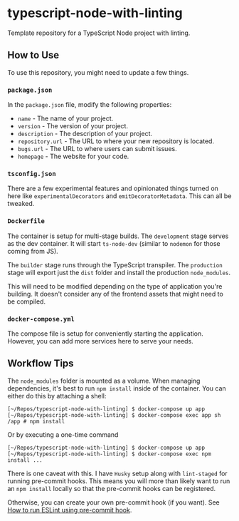 # typescript-node-with-linting

Template repository for a TypeScript Node project with linting.

## How to Use

To use this repository, you might need to update a few things.

### `package.json`

In the `package.json` file, modify the following properties:

-   `name` - The name of your project.
-   `version` - The version of your project.
-   `description` - The description of your project.
-   `repository.url` - The URL to where your new repository is located.
-   `bugs.url` - The URL to where users can submit issues.
-   `homepage` - The website for your code.

### `tsconfig.json`

There are a few experimental features and opinionated things turned on here like `experimentalDecorators` and `emitDecoratorMetadata`. This can all be tweaked.

### `Dockerfile`

The container is setup for multi-stage builds. The `development` stage serves as the dev container. It will start `ts-node-dev` (similar to `nodemon` for those coming from JS).

The `builder` stage runs through the TypeScript transpiler. The `production` stage will export just the `dist` folder and install the production `node_modules`.

This will need to be modified depending on the type of application you're building. It doesn't consider any of the frontend assets that might need to be compiled.

### `docker-compose.yml`

The compose file is setup for conveniently starting the application. However, you can add more services here to serve your needs.

## Workflow Tips

The `node_modules` folder is mounted as a volume. When managing dependencies, it's best to run `npm install` inside of the container. You can either do this by attaching a shell:

```
[~/Repos/typescript-node-with-linting] $ docker-compose up app
[~/Repos/typescript-node-with-linting] $ docker-compose exec app sh
/app # npm install
```

Or by executing a one-time command

```
[~/Repos/typescript-node-with-linting] $ docker-compose up app
[~/Repos/typescript-node-with-linting] $ docker-compose exec npm install ...
```

There is one caveat with this. I have `Husky` setup along with `lint-staged` for running pre-commit hooks. This means you will more than likely want to run an `npm install` locally so that the pre-commit hooks can be registered.

Otherwise, you can create your own pre-commit hook (if you want). See [How to run ESLint using pre-commit hook](https://medium.com/@rashtay/how-to-run-eslint-using-pre-commit-hook-25984fbce17e).
